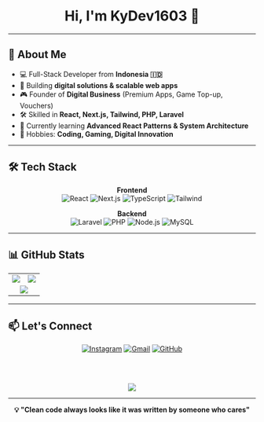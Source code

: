 <div align="center">

# Hi, I'm **KyDev1603** 👋

</div>

---

## 🚀 **About Me**

- 💻 Full-Stack Developer from **Indonesia 🇮🇩**
- 🚀 Building **digital solutions & scalable web apps**
- 🎮 Founder of **Digital Business** (Premium Apps, Game Top-up, Vouchers)
- 🛠️ Skilled in **React, Next.js, Tailwind, PHP, Laravel**
- 🌱 Currently learning **Advanced React Patterns & System Architecture**
- 🎯 Hobbies: **Coding, Gaming, Digital Innovation**

---

## 🛠️ **Tech Stack**

<div align="center">

**Frontend**  
![React](https://img.shields.io/badge/React-20232A?style=flat-square&logo=react&logoColor=61DAFB)
![Next.js](https://img.shields.io/badge/Next.js-000000?style=flat-square&logo=next.js&logoColor=white)
![TypeScript](https://img.shields.io/badge/TypeScript-007ACC?style=flat-square&logo=typescript&logoColor=white)
![Tailwind](https://img.shields.io/badge/Tailwind_CSS-38B2AC?style=flat-square&logo=tailwind-css&logoColor=white)

**Backend**  
![Laravel](https://img.shields.io/badge/Laravel-FF2D20?style=flat-square&logo=laravel&logoColor=white)
![PHP](https://img.shields.io/badge/PHP-777BB4?style=flat-square&logo=php&logoColor=white)
![Node.js](https://img.shields.io/badge/Node.js-43853D?style=flat-square&logo=node.js&logoColor=white)
![MySQL](https://img.shields.io/badge/MySQL-00000F?style=flat-square&logo=mysql&logoColor=white)

</div>

---

## 📊 **GitHub Stats**

<div align="center">
<table>
<tr>
<td width="50%">

<img src="https://github-readme-stats.vercel.app/api?username=KyDev1603&show_icons=true&theme=tokyonight&hide_border=true&bg_color=0D1117&title_color=00D4FF&icon_color=00D4FF&text_color=C9D1D9" />

</td>
<td width="50%">

<img src="https://github-readme-streak-stats.herokuapp.com/?user=KyDev1603&theme=tokyonight&hide_border=true&background=0D1117&stroke=00D4FF&ring=00D4FF&fire=FF6B35&currStreakLabel=C9D1D9" />

</td>
</tr>
<tr>
<td colspan="2" align="center">

<img src="https://github-readme-stats.vercel.app/api/top-langs/?username=KyDev1603&layout=compact&theme=tokyonight&hide_border=true&bg_color=0D1117&title_color=00D4FF&text_color=C9D1D9&langs_count=6" />

</td>
</tr>
</table>
</div>

---

## 📫 **Let's Connect**

<div align="center">

[![Instagram](https://img.shields.io/badge/-langnrxy-E4405F?style=for-the-badge&logo=instagram&logoColor=white)](https://instagram.com/langnrxy)
[![Gmail](https://img.shields.io/badge/-rizkygalang729@gmail.com-D14836?style=for-the-badge&logo=gmail&logoColor=white)](mailto:rizkygalang729@gmail.com)
[![GitHub](https://img.shields.io/badge/-KyDev1603-181717?style=for-the-badge&logo=github&logoColor=white)](https://github.com/KyDev1603)

<br><br>

<img src="https://komarev.com/ghpvc/?username=KyDev1603&style=for-the-badge&color=00D4FF&labelColor=000000" />

</div>

---

<div align="center">

**💡 "Clean code always looks like it was written by someone who cares"**

</div>

